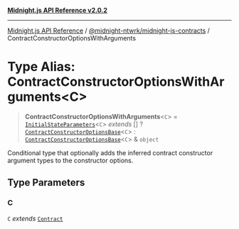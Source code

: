 [**Midnight.js API Reference v2.0.2**](../../../README.md)

***

[Midnight.js API Reference](../../../packages.md) / [@midnight-ntwrk/midnight-js-contracts](../README.md) / ContractConstructorOptionsWithArguments

# Type Alias: ContractConstructorOptionsWithArguments\<C\>

> **ContractConstructorOptionsWithArguments**\<`C`\> = [`InitialStateParameters`](../../midnight-js-types/type-aliases/InitialStateParameters.md)\<`C`\> *extends* \[\] ? [`ContractConstructorOptionsBase`](ContractConstructorOptionsBase.md)\<`C`\> : [`ContractConstructorOptionsBase`](ContractConstructorOptionsBase.md)\<`C`\> & `object`

Conditional type that optionally adds the inferred contract constructor argument types
to the constructor options.

## Type Parameters

### C

`C` *extends* [`Contract`](../../midnight-js-types/interfaces/Contract.md)
